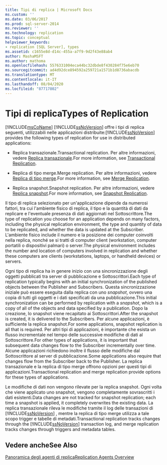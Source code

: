```yaml
---
title: Tipi di replica | Microsoft Docs
ms.custom: ''
ms.date: 03/06/2017
ms.prod: sql-server-2014
ms.reviewer: ''
ms.technology: replication
ms.topic: conceptual
helpviewer_keywords:
- replication [SQL Server], types
ms.assetid: c1655e8d-d14c-455a-a7f9-9d2f43e88ab4
author: MashaMSFT
ms.author: mathoma
ms.openlocfilehash: 5576331004eca44bc32dbde8f430284f75e6eb70
ms.sourcegitcommit: ad4d92dce894592a259721a1571b1d8736abacdb
ms.translationtype: MT
ms.contentlocale: it-IT
ms.lasthandoff: 08/04/2020
ms.locfileid: "87717802"
---
```

# <a name="types-of-replication"></a><span data-ttu-id="69d9b-102">Tipi di replica</span><span class="sxs-lookup"><span data-stu-id="69d9b-102">Types of Replication</span></span>
  [!INCLUDE[msCoName](../../includes/msconame-md.md)] <span data-ttu-id="69d9b-103">[!INCLUDE[ssNoVersion](../../includes/ssnoversion-md.md)] offre i tipi di replica seguenti, utilizzabili nelle applicazioni distribuite:</span><span class="sxs-lookup"><span data-stu-id="69d9b-103">[!INCLUDE[ssNoVersion](../../includes/ssnoversion-md.md)] provides the following types of replication for use in distributed applications:</span></span>  
  
-   <span data-ttu-id="69d9b-104">Replica transazionale.</span><span class="sxs-lookup"><span data-stu-id="69d9b-104">Transactional replication.</span></span> <span data-ttu-id="69d9b-105">Per altre informazioni, vedere [Replica transazionale](transactional/transactional-replication.md).</span><span class="sxs-lookup"><span data-stu-id="69d9b-105">For more information, see [Transactional Replication](transactional/transactional-replication.md).</span></span>  
  
-   <span data-ttu-id="69d9b-106">Replica di tipo merge.</span><span class="sxs-lookup"><span data-stu-id="69d9b-106">Merge replication.</span></span> <span data-ttu-id="69d9b-107">Per altre informazioni, vedere [Replica di tipo merge](merge/merge-replication.md).</span><span class="sxs-lookup"><span data-stu-id="69d9b-107">For more information, see [Merge Replication](merge/merge-replication.md).</span></span>  
  
-   <span data-ttu-id="69d9b-108">Replica snapshot.</span><span class="sxs-lookup"><span data-stu-id="69d9b-108">Snapshot replication.</span></span> <span data-ttu-id="69d9b-109">Per altre informazioni, vedere [Replica snapshot](snapshot-replication.md).</span><span class="sxs-lookup"><span data-stu-id="69d9b-109">For more information, see [Snapshot Replication](snapshot-replication.md).</span></span>  
  
 <span data-ttu-id="69d9b-110">Il tipo di replica selezionato per un'applicazione dipende da numerosi fattori, tra cui l'ambiente fisico di replica, il tipo e la quantità di dati da replicare e l'eventuale presenza di dati aggiornati nel Sottoscrittore.</span><span class="sxs-lookup"><span data-stu-id="69d9b-110">The type of replication you choose for an application depends on many factors, including the physical replication environment, the type and quantity of data to be replicated, and whether the data is updated at the Subscriber.</span></span> <span data-ttu-id="69d9b-111">L'ambiente fisico include il numero e la posizione dei computer coinvolti nella replica, nonché se si tratti di computer client (workstation, computer portatili o dispositivi palmari) o server.</span><span class="sxs-lookup"><span data-stu-id="69d9b-111">The physical environment includes the number and location of computers involved in replication and whether these computers are clients (workstations, laptops, or handheld devices) or servers.</span></span>  
  
 <span data-ttu-id="69d9b-112">Ogni tipo di replica ha in genere inizio con una sincronizzazione degli oggetti pubblicati tra server di pubblicazione e Sottoscrittori.</span><span class="sxs-lookup"><span data-stu-id="69d9b-112">Each type of replication typically begins with an initial synchronization of the published objects between the Publisher and Subscribers.</span></span> <span data-ttu-id="69d9b-113">Questa sincronizzazione iniziale può essere eseguita dalla replica con uno *snapshot*, ovvero una copia di tutti gli oggetti e i dati specificati da una pubblicazione.</span><span class="sxs-lookup"><span data-stu-id="69d9b-113">This initial synchronization can be performed by replication with a *snapshot*, which is a copy of all of the objects and data specified by a publication.</span></span> <span data-ttu-id="69d9b-114">Dopo la creazione, lo snapshot viene recapitato ai Sottoscrittori.</span><span class="sxs-lookup"><span data-stu-id="69d9b-114">After the snapshot is created, it is delivered to the Subscribers.</span></span> <span data-ttu-id="69d9b-115">Per alcune applicazioni, è sufficiente la replica snapshot.</span><span class="sxs-lookup"><span data-stu-id="69d9b-115">For some applications, snapshot replication is all that is required.</span></span> <span data-ttu-id="69d9b-116">Per altri tipi di applicazioni, è importante che esista un flusso incrementale nel tempo delle successive modifiche di dati al Sottoscrittore.</span><span class="sxs-lookup"><span data-stu-id="69d9b-116">For other types of applications, it is important that subsequent data changes flow to the Subscriber incrementally over time.</span></span> <span data-ttu-id="69d9b-117">Alcune applicazioni richiedono inoltre il flusso delle modifiche dal Sottoscrittore al server di pubblicazione.</span><span class="sxs-lookup"><span data-stu-id="69d9b-117">Some applications also require that changes flow from the Subscriber back to the Publisher.</span></span> <span data-ttu-id="69d9b-118">La replica transazionale e la replica di tipo merge offrono opzioni per questi tipi di applicazioni.</span><span class="sxs-lookup"><span data-stu-id="69d9b-118">Transactional replication and merge replication provide options for these types of applications.</span></span>  
  
 <span data-ttu-id="69d9b-119">Le modifiche di dati non vengono rilevate per la replica snapshot. Ogni volta che viene applicato uno snapshot, vengono completamente sovrascritti i dati esistenti.</span><span class="sxs-lookup"><span data-stu-id="69d9b-119">Data changes are not tracked for snapshot replication; each time a snapshot is applied, it completely overwrites the existing data.</span></span> <span data-ttu-id="69d9b-120">La replica transazionale rileva le modifiche tramite il log delle transazioni di [!INCLUDE[ssNoVersion](../../includes/ssnoversion-md.md)] , mentre la replica di tipo merge utilizza a tale scopo trigger e tabelle di metadati.</span><span class="sxs-lookup"><span data-stu-id="69d9b-120">Transactional replication tracks changes through the [!INCLUDE[ssNoVersion](../../includes/ssnoversion-md.md)] transaction log, and merge replication tracks changes through triggers and metadata tables.</span></span>  
  
## <a name="see-also"></a><span data-ttu-id="69d9b-121">Vedere anche</span><span class="sxs-lookup"><span data-stu-id="69d9b-121">See Also</span></span>  
 [<span data-ttu-id="69d9b-122">Panoramica degli agenti di replica</span><span class="sxs-lookup"><span data-stu-id="69d9b-122">Replication Agents Overview</span></span>](agents/replication-agents-overview.md)  
  
  
